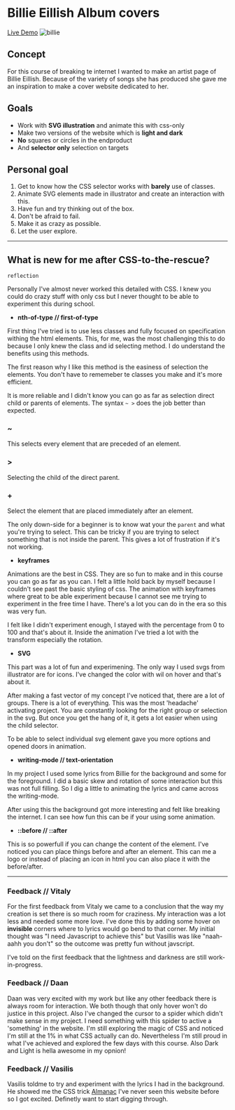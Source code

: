 # Billie Eillish Album covers

[Live Demo]()
![billie](https://i.imgur.com/5VNHXtP.png)

## Concept

For this course of breaking te internet I wanted to make an artist page of Billie Eillish. Because of the variety of songs she has produced she gave me an inspiration to make a cover website dedicated to her.

## Goals
* Work with **SVG illustration** and animate this with css-only
* Make two versions of the website which is **light and dark**
* **No** squares or circles in the endproduct
* And **selector only** selection on targets

## Personal goal
1. Get to know how the CSS selector works with **barely** use of classes.
1. Animate SVG elements made in illustrator and create an interaction with this.
1. Have fun and try thinking out of the box.
1. Don't be afraid to fail.
1. Make it as crazy as possible.
1. Let the user explore.

****

## What is new for me after CSS-to-the-rescue?

`reflection`

Personally I've almost never worked this detailed with CSS. I knew you could do crazy stuff with only css but I never thought to be able to experiment this during school. 

* **nth-of-type // first-of-type**

First thing I've tried is to use less classes and fully focused on specification withing the html elements. This, for me, was the most challenging this to do because I only knew the class and id selecting method. I do understand the benefits using this methods.

The first reason why I like this method is the easiness of selection the elements. You don't have to rememeber te classes you make and it's more efficient. 

It is more reliable and I didn't know you can go as far as selection direct child or parents of elements. The syntax `~ >` does the job better than expected.

### ~
This selects every element that are preceded of an element.

### >
Selecting the child of the direct parent.

### +
Select the element that are placed immediately after an element.


 The only down-side for a beginner is to know wat your the `parent` and what you're trying to select. This can be tricky if you are trying to select something that is not inside the parent. This gives a lot of frustration if it's not working.



* **keyframes**

Animations are the best in CSS. They are so fun to make and in this course you can go as far as you can. I felt a little hold back by myself because I couldn't see past the basic styling of css. The animation with keyframes where great to be able experiment because I cannot see me trying to experiment in the free time I have. There's a lot you can do in the era so this was very fun.

I felt like I didn't experiment enough, I stayed with the percentage from 0 to 100 and that's about it. Inside the animation I've tried a lot with the transform especially the rotation.

* **SVG**

This part was a lot of fun and experimening. The only way I used svgs from illustrator are for icons. I've changed the color with wil on hover and that's about it.

After making a fast vector of my concept I've noticed that, there are a lot of groups. There is a lot of everything. This was the most 'headache' activating project. You are constantly looking for the right group or selection in the svg. 
But once you get the hang of it, it gets a lot easier when using the child selector.

To be able to select individual svg element gave you more options and opened doors in animation.


* **writing-mode // text-orientation**

In my project I used some lyrics from Billie for the background and some for the foreground. I did a basic skew and rotation of some interaction but this was not full filling. So I dig a little to animating the lyrics and came across the writing-mode.

After using this the background got more interesting and felt like breaking the internet. I can see how fun this can be if your using some animation. 


* **::before // ::after**

This is so powerfull if you can change the content of the element. I've noticed you can place things before and after an element. This can me a logo or instead of placing an icon in html you can also place it with the before/after.


****

### Feedback // Vitaly

For the first feedback from Vitaly we came to a conclusion that the way my creation is set there is so much room for craziness. My interaction was a lot less and needed some more love. I've done this by adding some hover on **invisible** corners where to lyrics would go bend to that corner. My initial thought was "I need Javascript to achieve this" but Vasillis was like "naah-aahh you don't" so the outcome was pretty fun without javscript.

I've told on the first feedback that the lightness and darkness are still work-in-progress.

### Feedback // Daan

Daan was very excited with my work but like any other feedback there is always room for interaction. We both though that only hover won't do justice in this project. Also I've changed the cursor to a spider which didn't make sense in my project. I need something with this spider to active a 'something' in the website. I'm still exploring the magic of CSS and noticed I'm still at the 1% in what CSS actually can do.
Nevertheless I'm still proud in what I've achieved and explored the few days with this course.
Also Dark and Light is hella awesome in my opnion!

### Feedback // Vasilis

Vasilis toldme to try and experiment with the lyrics I had in the background. He showed me the CSS trick [Almanac](https://css-tricks.com/almanac/)
I've never seen this website before so I got excited. Definetly want to start digging through.



<!-- 

# CSS to the Rescue @cmda-minor-web 19-20

_This course is in English_

In this three week course you are going to create an innovative, experimantal, yet pleasurable user experience by using CSS and SVG. No Javascrpt allowed.

## Learning goals
- _You understand the broader scope of CSS: You can show that CSS can be used for more than just styling web pages._
- _You understand the progressive enhancement parts of CSS: You can show that you can use the cascade, inheritance and specificity in your project_
- _You understand the interactive parts of CSS: Is the UX fully enhanced within in given CSS scope?_
- _You have been experimenting: Have the learning goals been stretched?_

[Rubric](https://docs.google.com/spreadsheets/d/1Xv48MSiACNmnM6nXpGGUb8mJDC459uSaxJszO_zLEp8/edit?usp=sharing)

## Programm

### Week 1 - 👁 C what you did there

[See all the details of week 1 here](week1/).

Goals of this week: 

- Be inspired
- Discuss hot CSS topics.
- Get going!

<!-- [Opdrachten](https://drive.google.com/open?id=1OVhWQNaCgSluYviTKKWcApkyPd23xow1PiExb8GYANM) -->

<!-- [Slides](https://drive.google.com/open?id=1Rjl9xqXoKniQSRJPdkU1O5YwWC33SJK8KiV0a-H_xZU) -->

<!-- ### Week 2 - Create Stuff, 🙃 Smile 

This week’s goals: Moar inspiration, create stuff, break stuff, and learn from each other. --> 

<!-- [Opdrachten](https://drive.google.com/open?id=1GMDTdW3LycAYpZSFI6gk_lrKrx8-zLWrNh69aaVEH5Y) -->

<!-- [Slides](https://drive.google.com/open?id=1IqQeu1m0dQiSC_KCvrn8eencAgtYe7X6qT-gm0n9Bmc) -->

<!-- ### Week 3 - 🎪 Show time

Goals: Blow us away. -->

<!-- [Opdrachten](https://drive.google.com/open?id=13pKQu72pshaEzKw9q5JHLa-aop85nMP6nDCdqioWjoQ) -->

<!-- [Slides](https://drive.google.com/open?id=1BSzGYNLMgtHD4HRnK7f0DgyTv4Pg3xsQwD_eYNo7v0Y) -->


<!-- Add a link to your live demo in Github Pages 🌐-->

<!-- ☝️ replace this description with a description of your own work -->

<!-- Add a nice image here at the end of the week, showing off your shiny frontend 📸 -->

<!-- Maybe a table of contents here? 📚 -->

<!-- How about a section that describes how to install this project? 🤓 -->

<!-- ...but how does one use this project? What are its features 🤔 -->

<!-- What external data source is featured in your project and what are its properties 🌠 -->

<!-- Maybe a checklist of done stuff and stuff still on your wishlist? ✅ -->

<!-- How about a license here? 📜 (or is it a licence?) 🤷 -->
